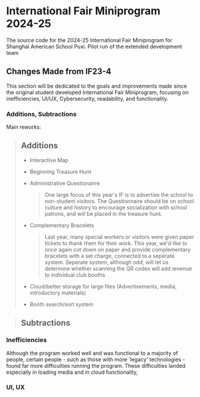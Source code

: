 # International Fair Miniprogram 2024-25
The source code for the 2024-25 International Fair Miniprogram for Shanghai American School Puxi. Pilot run of the extended development team

## Changes Made from IF23-4
This section will be dedicated to the goals and improvements made since the original student developed International Fair Miniprogram, focusing on inefficiencies, UI/UX, Cybersecurity, readability, and functionality.

### Additions, Subtractions
Main reworks:

> ## Additions
>   + Interactive Map
>   + Beginning Treasure Hunt
>   + Administrative Questionairre
>       
>       > One large focus of this year's IF is to advertise the school to non-student visitors. The Questionnaire should be on 
>       > school culture and history to encourage socialization with school patrons, and will be placed in the treasure hunt.
>
>   + Complementary Bracelets
>       
>       > Last year, many special workers or visitors were given paper tickets to thank them for their work. This year, we'd like to
>       > once again cut down on paper and provide complementary bracelets with a set charge, connected to a seperate system.
>       > Seperate system, although odd, will let us determine whether scanning the QR codes will add revenue to individual club
>       > booths
>   
>   + Cloud/better storage for large files (Advertisements, media, introductory materials)
>   + Booth search/sort system

> ## Subtractions


### Inefficiencies
Although the program worked well and was functional to a majority of people, certain people - such as those with more 'legacy' technologies - found far more difficulties running the program. These difficulties landed especially in loading media and in cloud functionality,

### UI, UX
